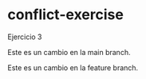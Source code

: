 # conflict-exercise

Ejercicio 3

Este es un cambio en la main branch.

Este es un cambio en la feature branch.
